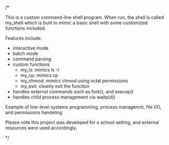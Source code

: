 /*

This is a custom command-line shell program. When run, the shell is called
my_shell which is built to mimic a basic shell with some customized
functions included.

Features include:
- interactive mode
- batch mode
- command parsing
- custom functions
	- my_ls: mimics ls -l
	- my_cp: mimics cp 
	- my_chmod: mimics chmod using octal permissions
	- my_exit: cleanly exit the funciton
- handles external commands such as fork(), and execvp()
- handles child process management via waitpid()


Example of low-level systems programming, process managemnt, file I/O,
and permissions handeling

Please note this project was developed for a school setting, and external
resources were used accordingly.

*/
